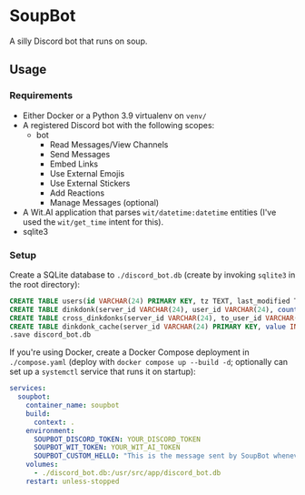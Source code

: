 # SoupBot

A silly Discord bot that runs on soup.

## Usage

### Requirements

- Either Docker or a Python 3.9 virtualenv on `venv/`
- A registered Discord bot with the following scopes:
  - bot
    - Read Messages/View Channels
    - Send Messages
    - Embed Links
    - Use External Emojis
    - Use External Stickers
    - Add Reactions
    - Manage Messages (optional)
- A Wit.AI application that parses `wit/datetime:datetime` entities (I've used the `wit/get_time` intent for this).
- sqlite3

### Setup

Create a SQLite database to `./discord_bot.db` (create by invoking `sqlite3` in the root directory):

```sql
CREATE TABLE users(id VARCHAR(24) PRIMARY KEY, tz TEXT, last_modified TEXT);
CREATE TABLE dinkdonk(server_id VARCHAR(24), user_id VARCHAR(24), count INTEGER, lifetime_count INTEGER, should_alert INTEGER DEFAULT FALSE, last_modified TEXT, PRIMARY KEY (server_id, user_id));
CREATE TABLE cross_dinkdonks(server_id VARCHAR(24), to_user_id VARCHAR(24), from_user_id VARCHAR(24), count INTEGER, last_modified TEXT, PRIMARY KEY (server_id, to_user_id, from_user_id));
CREATE TABLE dinkdonk_cache(server_id VARCHAR(24) PRIMARY KEY, value INTEGER);
.save discord_bot.db
```

If you're using Docker, create a Docker Compose deployment in `./compose.yaml` (deploy with `docker compose up --build -d`; optionally can set up a `systemctl` service that runs it on startup):

```yaml
services:
  soupbot:
    container_name: soupbot
    build:
      context: .
    environment:
      SOUPBOT_DISCORD_TOKEN: YOUR_DISCORD_TOKEN
      SOUPBOT_WIT_TOKEN: YOUR_WIT_AI_TOKEN
      SOUPBOT_CUSTOM_HELLO: "This is the message sent by SoupBot whenever you use the custom command $hello"
    volumes:
      - ./discord_bot.db:/usr/src/app/discord_bot.db
    restart: unless-stopped
```
